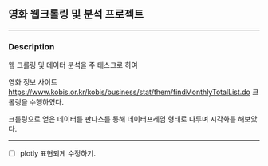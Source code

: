 ## 영화 웹크롤링 및 분석 프로젝트




-------------



### Description



웹 크롤링 및 데이터 분석을 주 태스크로 하여 

영화 정보 사이트 https://www.kobis.or.kr/kobis/business/stat/them/findMonthlyTotalList.do 크롤링을 수행하였다.

크롤링으로 얻은 데이터를 판다스를 통해 데이터프레임 형태로 다루며 시각화를 해보았다.




----------

* [ ] plotly 표현되게 수정하기.
